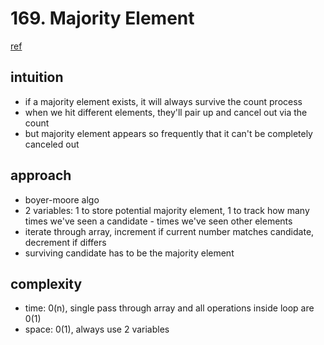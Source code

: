 # 169. Majority Element

[ref](https://leetcode.com/problems/majority-element/)


## intuition

- if a majority element exists, it will always survive the count process
- when we hit different elements, they'll pair up and cancel out via the count
- but majority element appears so frequently that it can't be completely canceled out
 
## approach

- boyer-moore algo
- 2 variables: 1 to store potential majority element, 1 to track how many times we've seen a candidate - times we've seen other elements
- iterate through array, increment if current number matches candidate, decrement if differs
- surviving candidate has to be the majority element
 
## complexity

- time: 0(n), single pass through array and all operations inside loop are 0(1)
- space: 0(1), always use 2 variables

